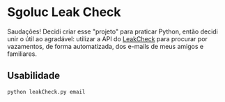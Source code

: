 # Sgoluc Leak Check
Saudações! Decidi criar esse "projeto" para praticar Python, então decidi unir o útil ao agradável: utilizar a API do [LeakCheck](https://leakcheck.net) para procurar por vazamentos, de forma automatizada, dos e-mails de meus amigos e familiares.

## Usabilidade
```
python leakCheck.py email
```
